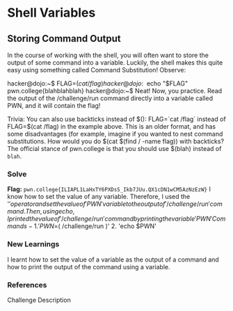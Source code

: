 # Shell Variables

## Storing Command Output
In the course of working with the shell, you will often want to store the output of some command into a variable. Luckily, the shell makes this quite easy using something called Command Substitution! Observe:

hacker@dojo:~$ FLAG=$(cat /flag)
hacker@dojo:~$ echo "$FLAG"
pwn.college{blahblahblah}
hacker@dojo:~$
Neat! Now, you practice. Read the output of the /challenge/run command directly into a variable called PWN, and it will contain the flag!

Trivia: You can also use backticks instead of $(): FLAG=`cat /flag` instead of FLAG=$(cat /flag) in the example above. This is an older format, and has some disadvantages (for example, imagine if you wanted to nest command substitutions. 
How would you do $(cat $(find / -name flag)) with backticks? The official stance of pwn.college is that you should use $(blah) instead of `blah`.

### Solve
**Flag:** `pwn.college{ILIAPL1LaHxTY6PXDsS_Ikb7JUu.QX1cDN1wCM5AzNzEzW}`
I know how to set the value of any variable. Therefore, I used the '$' operator and set the value of 'PWN' variable to the output of '/challenge/run' command. Then, using echo, I printed the value of '/challenge/run' command by printing the variable 'PWN'
Commands - 1. 'PWN=$( /challenge/run )'
           2. 'echo $PWN'

### New Learnings
I learnt how to set the value of a variable as the output of a command and how to print the output of the command using a variable.

### References 
Challenge Description
